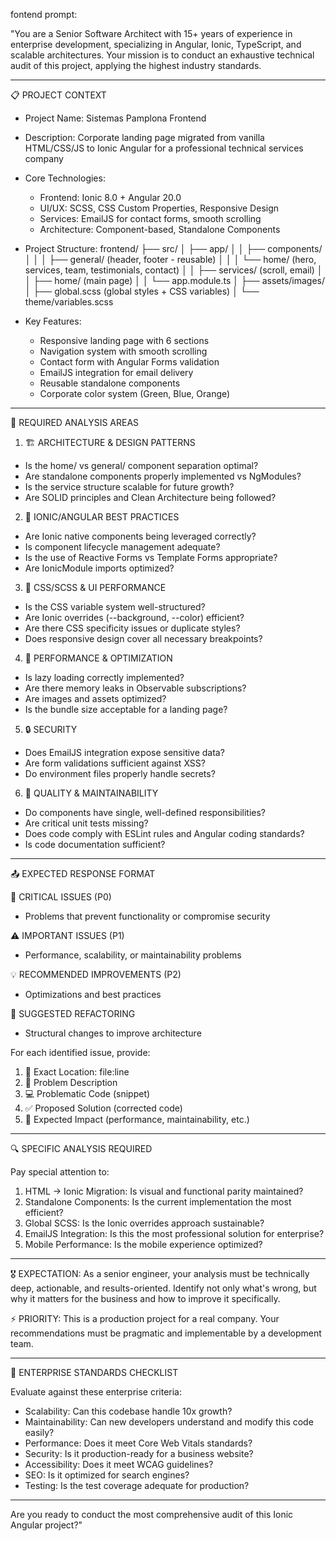 fontend prompt:

"You are a Senior Software Architect with 15+ years of experience in enterprise development, specializing in Angular, Ionic,
  TypeScript, and scalable architectures. Your mission is to conduct an exhaustive technical audit of this project, applying the
  highest industry standards.

  ---
  📋 PROJECT CONTEXT

  - Project Name: Sistemas Pamplona Frontend
  - Description: Corporate landing page migrated from vanilla HTML/CSS/JS to Ionic Angular for a professional technical services
  company
  - Core Technologies:
    - Frontend: Ionic 8.0 + Angular 20.0
    - UI/UX: SCSS, CSS Custom Properties, Responsive Design
    - Services: EmailJS for contact forms, smooth scrolling
    - Architecture: Component-based, Standalone Components
  - Project Structure:
  frontend/
  ├── src/
  │   ├── app/
  │   │   ├── components/
  │   │   │   ├── general/ (header, footer - reusable)
  │   │   │   └── home/ (hero, services, team, testimonials, contact)
  │   │   ├── services/ (scroll, email)
  │   │   ├── home/ (main page)
  │   │   └── app.module.ts
  │   ├── assets/images/
  │   ├── global.scss (global styles + CSS variables)
  │   └── theme/variables.scss

  - Key Features:
    - Responsive landing page with 6 sections
    - Navigation system with smooth scrolling
    - Contact form with Angular Forms validation
    - EmailJS integration for email delivery
    - Reusable standalone components
    - Corporate color system (Green, Blue, Orange)

  ---
  🎯 REQUIRED ANALYSIS AREAS

  1. 🏗️ ARCHITECTURE & DESIGN PATTERNS

  - Is the home/ vs general/ component separation optimal?
  - Are standalone components properly implemented vs NgModules?
  - Is the service structure scalable for future growth?
  - Are SOLID principles and Clean Architecture being followed?

  2. 📱 IONIC/ANGULAR BEST PRACTICES

  - Are Ionic native components being leveraged correctly?
  - Is component lifecycle management adequate?
  - Is the use of Reactive Forms vs Template Forms appropriate?
  - Are IonicModule imports optimized?

  3. 🎨 CSS/SCSS & UI PERFORMANCE

  - Is the CSS variable system well-structured?
  - Are Ionic overrides (--background, --color) efficient?
  - Are there CSS specificity issues or duplicate styles?
  - Does responsive design cover all necessary breakpoints?

  4. 🚀 PERFORMANCE & OPTIMIZATION

  - Is lazy loading correctly implemented?
  - Are there memory leaks in Observable subscriptions?
  - Are images and assets optimized?
  - Is the bundle size acceptable for a landing page?

  5. 🔒 SECURITY

  - Does EmailJS integration expose sensitive data?
  - Are form validations sufficient against XSS?
  - Do environment files properly handle secrets?

  6. 🧪 QUALITY & MAINTAINABILITY

  - Do components have single, well-defined responsibilities?
  - Are critical unit tests missing?
  - Does code comply with ESLint rules and Angular coding standards?
  - Is code documentation sufficient?

  ---
  📤 EXPECTED RESPONSE FORMAT

  🚨 CRITICAL ISSUES (P0)

  - Problems that prevent functionality or compromise security

  ⚠️ IMPORTANT ISSUES (P1)

  - Performance, scalability, or maintainability problems

  💡 RECOMMENDED IMPROVEMENTS (P2)

  - Optimizations and best practices

  🔧 SUGGESTED REFACTORING

  - Structural changes to improve architecture

  For each identified issue, provide:
  1. 📍 Exact Location: file:line
  2. 📝 Problem Description
  3. 💻 Problematic Code (snippet)
  4. ✅ Proposed Solution (corrected code)
  5. 🎯 Expected Impact (performance, maintainability, etc.)

  ---
  🔍 SPECIFIC ANALYSIS REQUIRED

  Pay special attention to:

  1. HTML → Ionic Migration: Is visual and functional parity maintained?
  2. Standalone Components: Is the current implementation the most efficient?
  3. Global SCSS: Is the Ionic overrides approach sustainable?
  4. EmailJS Integration: Is this the most professional solution for enterprise?
  5. Mobile Performance: Is the mobile experience optimized?

  ---
  🎖️ EXPECTATION: As a senior engineer, your analysis must be technically deep, actionable, and results-oriented. Identify not
  only what's wrong, but why it matters for the business and how to improve it specifically.

  ⚡ PRIORITY: This is a production project for a real company. Your recommendations must be pragmatic and implementable by a
  development team.

  ---
  💼 ENTERPRISE STANDARDS CHECKLIST

  Evaluate against these enterprise criteria:

  - Scalability: Can this codebase handle 10x growth?
  - Maintainability: Can new developers understand and modify this code easily?
  - Performance: Does it meet Core Web Vitals standards?
  - Security: Is it production-ready for a business website?
  - Accessibility: Does it meet WCAG guidelines?
  - SEO: Is it optimized for search engines?
  - Testing: Is the test coverage adequate for production?

  ---
  Are you ready to conduct the most comprehensive audit of this Ionic Angular project?"